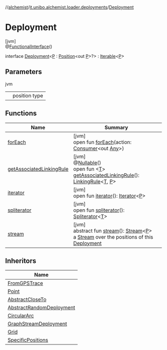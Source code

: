 //[alchemist](../../../index.md)/[it.unibo.alchemist.loader.deployments](../index.md)/[Deployment](index.md)

# Deployment

[jvm]\
@[FunctionalInterface](https://docs.oracle.com/javase/8/docs/api/java/lang/FunctionalInterface.html)()

interface [Deployment](index.md)<[P](index.md) : [Position](../../it.unibo.alchemist.model.interfaces/-position/index.md)<out [P](../../it.unibo.alchemist.loader.shapes/-rectangle/index.md)>?> : [Iterable](https://docs.oracle.com/javase/8/docs/api/java/lang/Iterable.html)<[P](../../it.unibo.alchemist.loader.shapes/-rectangle/index.md)>

## Parameters

jvm

| | |
|---|---|
| <P> | position type |

## Functions

| Name | Summary |
|---|---|
| [forEach](../../it.unibo.alchemist.expressions.implementations/-list-tree-node/index.md#-655675525%2FFunctions%2F-267951372) | [jvm]<br>open fun [forEach](../../it.unibo.alchemist.expressions.implementations/-list-tree-node/index.md#-655675525%2FFunctions%2F-267951372)(action: [Consumer](https://docs.oracle.com/javase/8/docs/api/java/util/function/Consumer.html)<out [Any](https://kotlinlang.org/api/latest/jvm/stdlib/kotlin/-any/index.html)>) |
| [getAssociatedLinkingRule](get-associated-linking-rule.md) | [jvm]<br>@[Nullable](https://docs.oracle.com/javase/8/docs/api/javax/annotation/Nullable.html)()<br>open fun <[T](get-associated-linking-rule.md)> [getAssociatedLinkingRule](get-associated-linking-rule.md)(): [LinkingRule](../../it.unibo.alchemist.model.interfaces/-linking-rule/index.md)<[T](../../it.unibo.alchemist.loader.export/-extractor/extract-data.md), [P](../../it.unibo.alchemist.loader.shapes/-rectangle/index.md)> |
| [iterator](iterator.md) | [jvm]<br>open fun [iterator](iterator.md)(): [Iterator](https://docs.oracle.com/javase/8/docs/api/java/util/Iterator.html)<[P](../../it.unibo.alchemist.loader.shapes/-rectangle/index.md)> |
| [spliterator](../../it.unibo.alchemist.expressions.implementations/-list-tree-node/index.md#-677603448%2FFunctions%2F-267951372) | [jvm]<br>open fun [spliterator](../../it.unibo.alchemist.expressions.implementations/-list-tree-node/index.md#-677603448%2FFunctions%2F-267951372)(): [Spliterator](https://docs.oracle.com/javase/8/docs/api/java/util/Spliterator.html)<[T](../../it.unibo.alchemist.loader.export/-extractor/extract-data.md)> |
| [stream](stream.md) | [jvm]<br>abstract fun [stream](stream.md)(): [Stream](https://docs.oracle.com/javase/8/docs/api/java/util/stream/Stream.html)<[P](../../it.unibo.alchemist.loader.shapes/-rectangle/index.md)><br>a [Stream](https://docs.oracle.com/javase/8/docs/api/java/util/stream/Stream.html) over the positions of this [Deployment](index.md) |

## Inheritors

| Name |
|---|
| [FromGPSTrace](../-from-g-p-s-trace/index.md) |
| [Point](../-point/index.md) |
| [AbstractCloseTo](../-abstract-close-to/index.md) |
| [AbstractRandomDeployment](../-abstract-random-deployment/index.md) |
| [CircularArc](../-circular-arc/index.md) |
| [GraphStreamDeployment](../-graph-stream-deployment/index.md) |
| [Grid](../-grid/index.md) |
| [SpecificPositions](../-specific-positions/index.md) |

